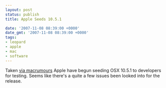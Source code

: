 ```yaml
---
layout: post
status: publish
title: Apple Seeds 10.5.1

date: '2007-11-08 08:39:00 +0000'
date_gmt: '2007-11-08 08:39:00 +0000'
tags:
- leopard
- apple
- mac
- software
---
```

Taken <a href="http://www.macrumors.com/2007/11/07/apple-seeds-mac-os-x-10-5-1-9b13/">via macrumours</a> Apple have begun seeding OSX 10.5.1 to developers for testing. Seems like there's a quite a few issues been looked into for the release.
